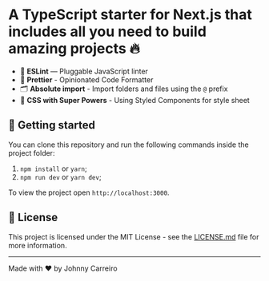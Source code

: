 # A TypeScript starter for Next.js that includes all you need to build amazing projects 🔥

- 📏 **ESLint** — Pluggable JavaScript linter
- 💖 **Prettier** - Opinionated Code Formatter
- 🗂 **Absolute import** - Import folders and files using the `@` prefix
- 💅 **CSS with Super Powers** - Using Styled Components for style sheet

## 🚀 Getting started

You can clone this repository and run the following commands inside the project folder:

1. `npm install` or `yarn`;
2. `npm run dev` or `yarn dev`;

To view the project open `http://localhost:3000`.

## 📝 License

This project is licensed under the MIT License - see the [LICENSE.md](LICENSE.md) file for more information.

---

Made with ♥ by Johnny Carreiro

